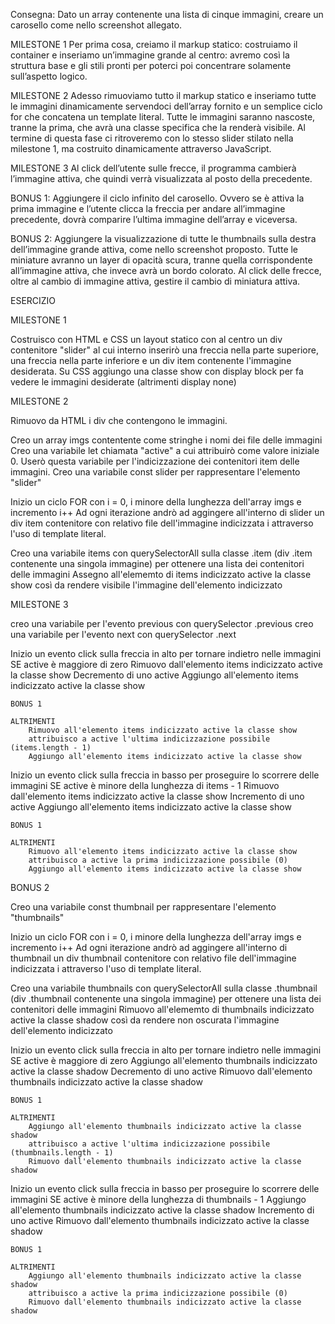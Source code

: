 Consegna:
Dato un array contenente una lista di cinque immagini, creare un carosello come nello screenshot allegato.

MILESTONE 1
Per prima cosa, creiamo il markup statico: costruiamo il container e inseriamo un’immagine grande al centro: avremo così la struttura base e gli stili pronti per poterci poi concentrare solamente sull’aspetto logico.

MILESTONE 2
Adesso rimuoviamo tutto il markup statico e inseriamo tutte le immagini dinamicamente servendoci dell’array fornito e un semplice ciclo for che concatena un template literal.
Tutte le immagini saranno nascoste, tranne la prima, che avrà una classe specifica che la renderà visibile.
Al termine di questa fase ci ritroveremo con lo stesso slider stilato nella milestone 1, ma costruito dinamicamente attraverso JavaScript.

MILESTONE 3
Al click dell’utente sulle frecce, il programma cambierà l’immagine attiva, che quindi verrà visualizzata al posto della precedente.

BONUS 1:
Aggiungere il ciclo infinito del carosello. Ovvero se è attiva la prima immagine e l’utente clicca la freccia per andare all’immagine precedente, dovrà comparire l’ultima immagine dell’array e viceversa.

BONUS 2:
Aggiungere la visualizzazione di tutte le thumbnails sulla destra dell’immagine grande attiva, come nello screenshot proposto. Tutte le miniature avranno un layer di opacità scura, tranne quella corrispondente all’immagine attiva, che invece avrà un bordo colorato.
Al click delle frecce, oltre al cambio di immagine attiva, gestire il cambio di miniatura attiva.


ESERCIZIO

MILESTONE 1 

Costruisco con HTML e CSS un layout statico con al centro un div contenitore "slider" al cui interno inserirò una freccia nella parte superiore, una freccia nella parte inferiore e un div item contenente l'immagine desiderata.
Su CSS aggiungo una classe show con display block per fa vedere le immagini desiderate (altrimenti display none)

MILESTONE 2 

Rimuovo da HTML i div che contengono le immagini.

Creo un array imgs contentente come stringhe i nomi dei file delle immagini
Creo una variabile let chiamata "active" a cui attribuirò come valore iniziale 0. Userò questa variabile per l'indicizzazione dei contenitori item delle immagini.
Creo una variabile const slider per rappresentare l'elemento "slider"

Inizio un ciclo FOR con i = 0, i minore della lunghezza dell'array imgs e incremento i++
    Ad ogni iterazione andrò ad aggingere all'interno di slider un div item contenitore con relativo file dell'immagine indicizzata i attraverso l'uso di template literal.

Creo una variabile items con querySelectorAll sulla classe .item (div .item contenente una singola immagine) per ottenere una lista dei contenitori delle immagini
Assegno all'elememto di items indicizzato active la classe show così da rendere visibile l'immagine dell'elemento indicizzato

MILESTONE 3

creo una variabile per l'evento previous con querySelector .previous
creo una variabile per l'evento next con querySelector .next

Inizio un evento click sulla freccia in alto per tornare indietro nelle immagini
    SE active è maggiore di zero
        Rimuovo dall'elemento items indicizzato active la classe show
        Decremento di uno active
        Aggiungo all'elemento items indicizzato active la classe show

    BONUS 1

    ALTRIMENTI
        Rimuovo all'elemento items indicizzato active la classe show
        attribuisco a active l'ultima indicizzazione possibile (items.length - 1)
        Aggiungo all'elemento items indicizzato active la classe show

Inizio un evento click sulla freccia in basso per proseguire lo scorrere delle immagini
    SE active è minore della lunghezza di items - 1
        Rimuovo dall'elemento items indicizzato active la classe show
        Incremento di uno active
        Aggiungo all'elemento items indicizzato active la classe show

    BONUS 1

    ALTRIMENTI
        Rimuovo all'elemento items indicizzato active la classe show
        attribuisco a active la prima indicizzazione possibile (0)
        Aggiungo all'elemento items indicizzato active la classe show


BONUS 2


Creo una variabile const thumbnail per rappresentare l'elemento "thumbnails"

Inizio un ciclo FOR con i = 0, i minore della lunghezza dell'array imgs e incremento i++
    Ad ogni iterazione andrò ad aggingere all'interno di thumbnail un div thumbnail contenitore con relativo file dell'immagine indicizzata i attraverso l'uso di template literal.

Creo una variabile thumbnails con querySelectorAll sulla classe .thumbnail (div .thumbnail contenente una singola immagine) per ottenere una lista dei contenitori delle immagini
Rimuovo all'elememto di thumbnails indicizzato active la classe shadow così da rendere non oscurata l'immagine dell'elemento indicizzato

Inizio un evento click sulla freccia in alto per tornare indietro nelle immagini
    SE active è maggiore di zero
        Aggiungo all'elemento thumbnails indicizzato active la classe shadow
        Decremento di uno active
        Rimuovo dall'elemento thumbnails indicizzato active la classe shadow

    BONUS 1

    ALTRIMENTI
        Aggiungo all'elemento thumbnails indicizzato active la classe shadow
        attribuisco a active l'ultima indicizzazione possibile (thumbnails.length - 1)
        Rimuovo dall'elemento thumbnails indicizzato active la classe shadow

Inizio un evento click sulla freccia in basso per proseguire lo scorrere delle immagini
    SE active è minore della lunghezza di thumbnails - 1
        Aggiungo all'elemento thumbnails indicizzato active la classe shadow
        Incremento di uno active
        Rimuovo dall'elemento thumbnails indicizzato active la classe shadow

    BONUS 1

    ALTRIMENTI
        Aggiungo all'elemento thumbnails indicizzato active la classe shadow
        attribuisco a active la prima indicizzazione possibile (0)
        Rimuovo dall'elemento thumbnails indicizzato active la classe shadow
